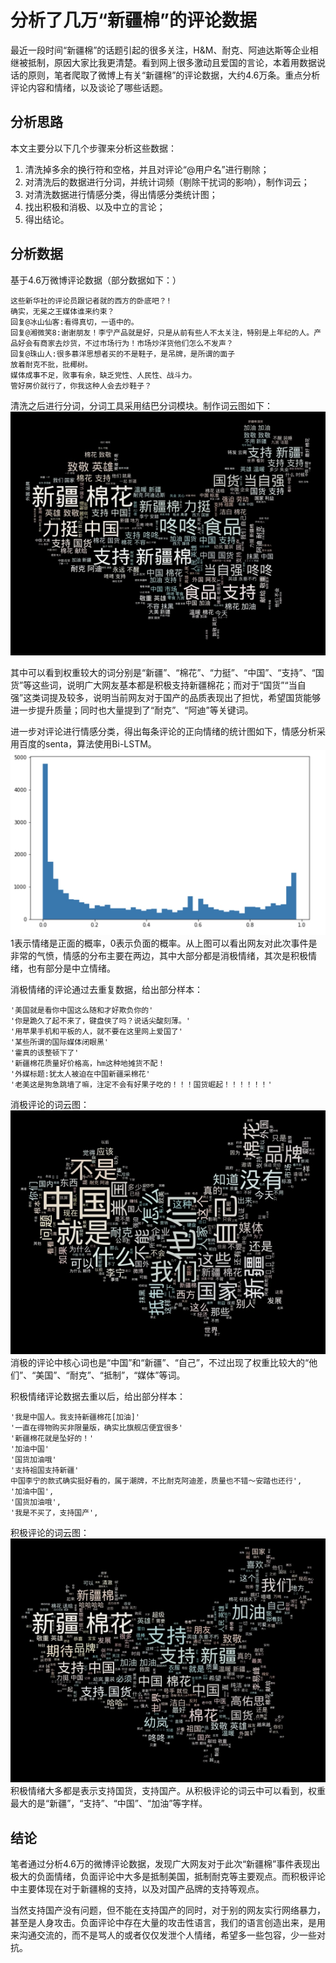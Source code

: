 # 分析了几万“新疆棉”的评论数据
最近一段时间“新疆棉”的话题引起的很多关注，H&M、耐克、阿迪达斯等企业相继被抵制，原因大家比我更清楚。看到网上很多激动且爱国的言论，本着用数据说话的原则，笔者爬取了微博上有关“新疆棉”的评论数据，大约4.6万条。重点分析评论内容和情绪，以及谈论了哪些话题。

## 分析思路
本文主要分以下几个步骤来分析这些数据：
1. 清洗掉多余的换行符和空格，并且对评论“@用户名”进行剔除；
2. 对清洗后的数据进行分词，并统计词频（剔除干扰词的影响），制作词云；
3. 对清洗数据进行情感分类，得出情感分类统计图；
4. 找出积极和消极、以及中立的言论；
5. 得出结论。

## 分析数据
基于4.6万微博评论数据（部分数据如下：）
```
这些新华社的评论员跟记者就的西方的卧底吧？!
确实，无冕之王媒体谁来约束？
回复@冰山仙客:看得真切，一语中的。
回复@湘微笑8:谢谢朋友！李宁产品就是好，只是从前有些人不太关注，特别是上年纪的人。产品好会有商家去炒货，不过市场行为！市场炒洋货他们怎么不发声？
回复@珠山人:很多慕洋思想者买的不是鞋子，是吊牌，是所谓的面子
放着耐克不批，批椰树。
媒体成事不足，败事有余，缺乏党性、人民性、战斗力。
管好房价就行了，你我这种人会去炒鞋子？
```
清洗之后进行分词，分词工具采用结巴分词模块。制作词云图如下：
![](media/16176955532337/16176968405773.jpg)

其中可以看到权重较大的词分别是“新疆”、“棉花”、“力挺”、“中国”、“支持”、“国货”等这些词，说明广大网友基本都是积极支持新疆棉花；而对于“国货”“当自强”这类词提及较多，说明当前网友对于国产的品质表现出了担忧，希望国货能够进一步提升质量；同时也大量提到了“耐克”、“阿迪”等关键词。

进一步对评论进行情感分类，得出每条评论的正向情绪的统计图如下，情感分析采用百度的senta，算法使用Bi-LSTM。
![-w630](media/16176955532337/16176975372206.jpg)
1表示情绪是正面的概率，0表示负面的概率。从上图可以看出网友对此次事件是非常的气愤，情感的分布主要在两边，其中大部分都是消极情绪，其次是积极情绪，也有部分是中立情绪。

消极情绪的评论通过去重复数据，给出部分样本：
```
'美国就是看你中国这么随和才好欺负你的'
'你是跪久了起不来了，键盘侠了吗？说话尖酸刻薄。'
'用苹果手机和平板的人，就不要在这里网上爱国了'
'某些所谓的国际媒体闭眼黑'
'霍真的该整顿下了'
'新疆棉花质量好价格高，hm这种地摊货不配！
'外媒标题:犹太人被迫在中国新疆采棉花'
'老美这是狗急跳墙了嘛，注定不会有好果子吃的！！！国货崛起！！！！！！'
```
消极评论的词云图：
![](media/16176955532337/16176987085149.jpg)
消极的评论中核心词也是“中国”和“新疆”、“自己”，不过出现了权重比较大的“他们”、“美国”、“耐克”、“抵制”，“媒体”等词。

积极情绪评论数据去重以后，给出部分样本：
```
'我是中国人。我支持新疆棉花[加油]'
'一直在得物购买非限量版，确实比旗舰店便宜很多'
'新疆棉花就是坠好的！'
'加油中国'
'国货加油哦'
'支持祖国支持新疆'
中国李宁的款式确实挺好看的，属于潮牌，不比耐克阿迪差，质量也不错～安踏也还行',
'加油中国',
'国货加油哦',
'我是不买了，支持国产',
```
积极评论的词云图：
![](media/16176955532337/16176987495409.jpg)
积极情绪大多都是表示支持国货，支持国产。从积极评论的词云中可以看到，权重最大的是“新疆”，“支持”、“中国”、“加油”等字样。

## 结论
笔者通过分析4.6万的微博评论数据，发现广大网友对于此次“新疆棉”事件表现出极大的负面情绪，负面评论中大多是抵制美国，抵制耐克等主要观点。而积极评论中主要体现在对于新疆棉的支持，以及对国产品牌的支持等观点。

当然支持国产没有问题，但不能在支持国产的同时，对于别的网友实行网络暴力，甚至是人身攻击。负面评论中存在大量的攻击性语言，我们的语言创造出来，是用来沟通交流的，而不是骂人的或者仅仅发泄个人情绪，希望多一些包容，少一些对抗。